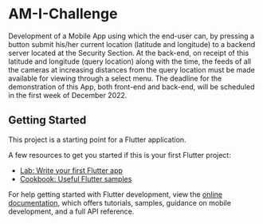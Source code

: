 # AM-I-Challenge

Development of a Mobile App using which the end-user can, by pressing a button submit his/her current location (latitude and longitude) to a backend server located at the Security Section.  At the back-end, on receipt of this latitude and longitude (query location) along with the time, the feeds of all the cameras at increasing distances from the query location must be made available for viewing through a select menu.  The deadline for the demonstration of this App, both front-end and back-end, will be scheduled in the first week of December 2022. 


## Getting Started

This project is a starting point for a Flutter application.

A few resources to get you started if this is your first Flutter project:

- [Lab: Write your first Flutter app](https://docs.flutter.dev/get-started/codelab)
- [Cookbook: Useful Flutter samples](https://docs.flutter.dev/cookbook)

For help getting started with Flutter development, view the
[online documentation](https://docs.flutter.dev/), which offers tutorials,
samples, guidance on mobile development, and a full API reference.